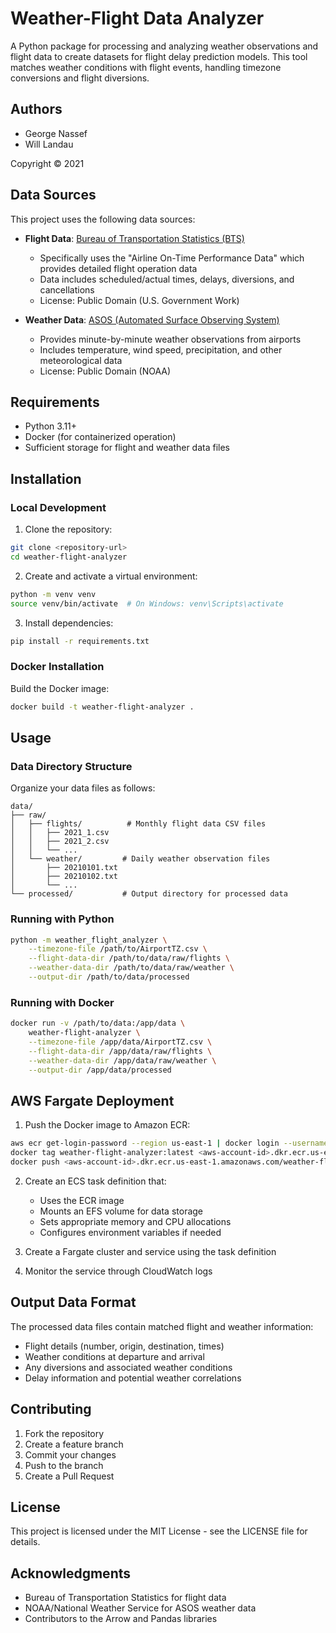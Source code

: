# Weather-Flight Data Analyzer

A Python package for processing and analyzing weather observations and flight data to create datasets for flight delay prediction models. This tool matches weather conditions with flight events, handling timezone conversions and flight diversions.

## Authors
- George Nassef
- Will Landau

Copyright © 2021

## Data Sources

This project uses the following data sources:

- **Flight Data**: [Bureau of Transportation Statistics (BTS)](https://www.transtats.bts.gov/)
  - Specifically uses the "Airline On-Time Performance Data" which provides detailed flight operation data
  - Data includes scheduled/actual times, delays, diversions, and cancellations
  - License: Public Domain (U.S. Government Work)

- **Weather Data**: [ASOS (Automated Surface Observing System)](https://www.ncdc.noaa.gov/data-access/land-based-station-data/land-based-datasets/automated-surface-observing-system-asos)
  - Provides minute-by-minute weather observations from airports
  - Includes temperature, wind speed, precipitation, and other meteorological data
  - License: Public Domain (NOAA)

## Requirements

- Python 3.11+
- Docker (for containerized operation)
- Sufficient storage for flight and weather data files

## Installation

### Local Development

1. Clone the repository:
```bash
git clone <repository-url>
cd weather-flight-analyzer
```

2. Create and activate a virtual environment:
```bash
python -m venv venv
source venv/bin/activate  # On Windows: venv\Scripts\activate
```

3. Install dependencies:
```bash
pip install -r requirements.txt
```

### Docker Installation

Build the Docker image:
```bash
docker build -t weather-flight-analyzer .
```

## Usage

### Data Directory Structure

Organize your data files as follows:
```
data/
├── raw/
│   ├── flights/          # Monthly flight data CSV files
│   │   ├── 2021_1.csv
│   │   ├── 2021_2.csv
│   │   └── ...
│   └── weather/         # Daily weather observation files
│       ├── 20210101.txt
│       ├── 20210102.txt
│       └── ...
└── processed/           # Output directory for processed data
```

### Running with Python

```bash
python -m weather_flight_analyzer \
    --timezone-file /path/to/AirportTZ.csv \
    --flight-data-dir /path/to/data/raw/flights \
    --weather-data-dir /path/to/data/raw/weather \
    --output-dir /path/to/data/processed
```

### Running with Docker

```bash
docker run -v /path/to/data:/app/data \
    weather-flight-analyzer \
    --timezone-file /app/data/AirportTZ.csv \
    --flight-data-dir /app/data/raw/flights \
    --weather-data-dir /app/data/raw/weather \
    --output-dir /app/data/processed
```

## AWS Fargate Deployment

1. Push the Docker image to Amazon ECR:
```bash
aws ecr get-login-password --region us-east-1 | docker login --username AWS --password-stdin <aws-account-id>.dkr.ecr.us-east-1.amazonaws.com
docker tag weather-flight-analyzer:latest <aws-account-id>.dkr.ecr.us-east-1.amazonaws.com/weather-flight-analyzer:latest
docker push <aws-account-id>.dkr.ecr.us-east-1.amazonaws.com/weather-flight-analyzer:latest
```

2. Create an ECS task definition that:
   - Uses the ECR image
   - Mounts an EFS volume for data storage
   - Sets appropriate memory and CPU allocations
   - Configures environment variables if needed

3. Create a Fargate cluster and service using the task definition

4. Monitor the service through CloudWatch logs

## Output Data Format

The processed data files contain matched flight and weather information:
- Flight details (number, origin, destination, times)
- Weather conditions at departure and arrival
- Any diversions and associated weather conditions
- Delay information and potential weather correlations

## Contributing

1. Fork the repository
2. Create a feature branch
3. Commit your changes
4. Push to the branch
5. Create a Pull Request

## License

This project is licensed under the MIT License - see the LICENSE file for details.

## Acknowledgments

- Bureau of Transportation Statistics for flight data
- NOAA/National Weather Service for ASOS weather data
- Contributors to the Arrow and Pandas libraries

